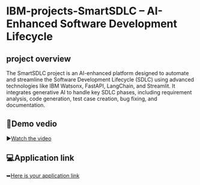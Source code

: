# IBM-projects-SmartSDLC – AI-Enhanced Software Development Lifecycle
## project overview
The SmartSDLC project is an AI-enhanced platform designed to automate and streamline the Software Development Lifecycle (SDLC) using advanced technologies like IBM Watsonx, FastAPI, LangChain, and Streamlit. It integrates generative AI to handle key SDLC phases, including requirement analysis, code generation, test case creation, bug fixing, and documentation.

## 🎥Demo vedio
▶[Watch the video](https://drive.google.com/file/d/1d-lJEOEUX1SYf4p9nbn9djnVkVntV7QX/view?usp=drivesdk)

## 💻Application link
➥[Here is your application link](https://a06dfa89fa899df235.gradio.live)
